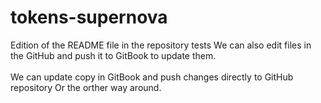 # tokens-supernova

Edition of the README file in the repository tests We can also edit files in the GitHub and push it to GitBook to update them.\
\
We can update copy in GitBook and push changes directly to GitHub repository
Or the orther way around.

